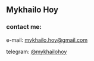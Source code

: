 ## Mykhailo Hoy

### contact me:

e-mail: [mykhailo.hoy@gmail.com](mailto:mykhailo.hoy@gmail.com)

telegram: [@mykhailohoy](https://t.me/mykhailohoy)
